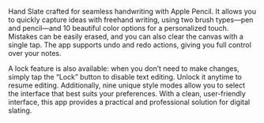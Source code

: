 Hand Slate crafted for seamless handwriting with Apple Pencil. It allows you to quickly capture ideas with freehand writing, using two brush types—pen and pencil—and 10 beautiful color options for a personalized touch. Mistakes can be easily erased, and you can also clear the canvas with a single tap. The app supports undo and redo actions, giving you full control over your notes.

A lock feature is also available: when you don’t need to make changes, simply tap the “Lock” button to disable text editing. Unlock it anytime to resume editing. Additionally, nine unique style modes allow you to select the interface that best suits your preferences. With a clean, user-friendly interface, this app provides a practical and professional solution for digital slating.
